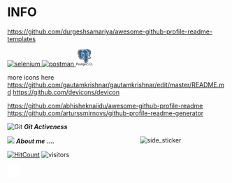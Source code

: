 # INFO
https://github.com/durgeshsamariya/awesome-github-profile-readme-templates

<a href="https://www.selenium.dev" target="_blank"> <img src="https://raw.githubusercontent.com/detain/svg-logos/780f25886640cef088af994181646db2f6b1a3f8/svg/selenium-logo.svg" alt="selenium" width="40" height="40"/> </a> 
<a href="https://postman.com" target="_blank"> <img src="https://www.vectorlogo.zone/logos/getpostman/getpostman-icon.svg" alt="postman" width="40" height="40"/> </a>
<a href="https://www.postgresql.org" target="_blank"> <img src="https://raw.githubusercontent.com/devicons/devicon/master/icons/postgresql/postgresql-original-wordmark.svg" alt="postgresql" width="40" height="40"/> </a>
 
 more icons here  https://github.com/gautamkrishnar/gautamkrishnar/edit/master/README.md
 https://github.com/devicons/devicon
 
 https://github.com/abhisheknaiidu/awesome-github-profile-readme
 https://github.com/arturssmirnovs/github-profile-readme-generator
 
<img src="https://media.giphy.com/media/W5eoZHPpUx9sapR0eu/giphy.gif" width="30px" alt="Git"/>&nbsp;<i><b>Git Activeness</b></i></p>



<img src="https://media.giphy.com/media/iY8CRBdQXODJSCERIr/giphy.gif" width="30px">&nbsp;***About me ....***
<img align="right" width=200px height=200px alt="side_sticker" src="https://media.giphy.com/media/TEnXkcsHrP4YedChhA/giphy.gif" />

  [![HitCount](http://hits.dwyl.com/ekolodenets/ekolodenets.svg?style=flat)](http://hits.dwyl.com/ekolodenets/ekolodenets)
![visitors](https://visitor-badge.laobi.icu/badge?page_id=ekolodenets.ekolodenets)


<img src="https://github.com/ekolodenets/ekolodenets/blob/main/giphy.gif" width="30px">
